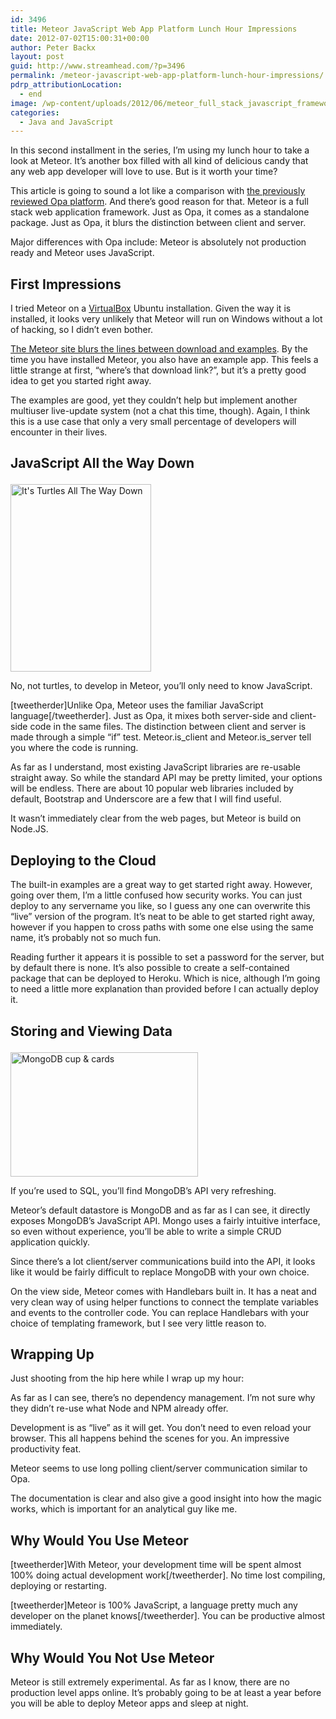 ```yaml
---
id: 3496
title: Meteor JavaScript Web App Platform Lunch Hour Impressions
date: 2012-07-02T15:00:31+00:00
author: Peter Backx
layout: post
guid: http://www.streamhead.com/?p=3496
permalink: /meteor-javascript-web-app-platform-lunch-hour-impressions/
pdrp_attributionLocation:
  - end
image: /wp-content/uploads/2012/06/meteor_full_stack_javascript_framework.png
categories:
  - Java and JavaScript
---
```

In this second installment in the series, I&#8217;m using my lunch hour to take a look at Meteor. It&#8217;s another box filled with all kind of delicious candy that any web app developer will love to use. But is it worth your time?

<!--more-->

This article is going to sound a lot like a comparison with [the previously reviewed Opa platform](http://www.streamhead.com/opa-web-application-platform-lunch-hour-experiment/ "Opa Web Application Platform First Look"). And there&#8217;s good reason for that. Meteor is a full stack web application framework. Just as Opa, it comes as a standalone package. Just as Opa, it blurs the distinction between client and server.

Major differences with Opa include: Meteor is absolutely not production ready and Meteor uses JavaScript.

## First Impressions

I tried Meteor on a [VirtualBox](http://www.streamhead.com/virtualbox/ "VirtualBox power tool for developers") Ubuntu installation. Given the way it is installed, it looks very unlikely that Meteor will run on Windows without a lot of hacking, so I didn&#8217;t even bother.

[The Meteor site blurs the lines between download and examples](http://meteor.com/examples/leaderboard). By the time you have installed Meteor, you also have an example app. This feels a little strange at first, &#8220;where&#8217;s that download link?&#8221;, but it&#8217;s a pretty good idea to get you started right away.

The examples are good, yet they couldn&#8217;t help but implement another multiuser live-update system (not a chat this time, though). Again, I think this is a use case that only a very small percentage of developers will encounter in their lives.

## JavaScript All the Way Down<figure id="attachment_3505" style="width: 225px" class="wp-caption alignleft">

<img class="size-medium wp-image-3505" title="It's Turtles All The Way Down" src="http://www.streamhead.com/wp-content/uploads/2012/07/its_turtles_all_the_way_down-225x300.jpg" alt="It's Turtles All The Way Down" width="225" height="300" srcset="http://www.streamhead.com/wp-content/uploads/2012/07/its_turtles_all_the_way_down-225x300.jpg 225w, http://www.streamhead.com/wp-content/uploads/2012/07/its_turtles_all_the_way_down.jpg 768w" sizes="(max-width: 225px) 100vw, 225px" /><figcaption class="wp-caption-text">No, not turtles, to develop in Meteor, you&#8217;ll only need to know JavaScript.</figcaption></figure> 

[tweetherder]Unlike Opa, Meteor uses the familiar JavaScript language[/tweetherder]. Just as Opa, it mixes both server-side and client-side code in the same files. The distinction between client and server is made through a simple &#8220;if&#8221; test. Meteor.is\_client and Meteor.is\_server tell you where the code is running.

As far as I understand, most existing JavaScript libraries are re-usable straight away. So while the standard API may be pretty limited, your options will be endless. There are about 10 popular web libraries included by default, Bootstrap and Underscore are a few that I will find useful.

It wasn&#8217;t immediately clear from the web pages, but Meteor is build on Node.JS.

## Deploying to the Cloud

The built-in examples are a great way to get started right away. However, going over them, I&#8217;m a little confused how security works. You can just deploy to any servername you like, so I guess any one can overwrite this &#8220;live&#8221; version of the program. It&#8217;s neat to be able to get started right away, however if you happen to cross paths with some one else using the same name, it&#8217;s probably not so much fun.

Reading further it appears it is possible to set a password for the server, but by default there is none. It&#8217;s also possible to create a self-contained package that can be deployed to Heroku. Which is nice, although I&#8217;m going to need a little more explanation than provided before I can actually deploy it.

## Storing and Viewing Data<figure id="attachment_3507" style="width: 300px" class="wp-caption alignright">

<img class="size-medium wp-image-3507" title="MongoDB cup & cards" src="http://www.streamhead.com/wp-content/uploads/2012/07/mongodb-300x199.jpg" alt="MongoDB cup & cards" width="300" height="199" srcset="http://www.streamhead.com/wp-content/uploads/2012/07/mongodb-300x199.jpg 300w, http://www.streamhead.com/wp-content/uploads/2012/07/mongodb.jpg 500w" sizes="(max-width: 300px) 100vw, 300px" /><figcaption class="wp-caption-text">If you&#8217;re used to SQL, you&#8217;ll find MongoDB&#8217;s API very refreshing.</figcaption></figure> 

Meteor&#8217;s default datastore is MongoDB and as far as I can see, it directly exposes MongoDB&#8217;s JavaScript API. Mongo uses a fairly intuitive interface, so even without experience, you&#8217;ll be able to write a simple CRUD application quickly.

Since there&#8217;s a lot client/server communications build into the API, it looks like it would be fairly difficult to replace MongoDB with your own choice.

On the view side, Meteor comes with Handlebars built in. It has a neat and very clean way of using helper functions to connect the template variables and events to the controller code. You can replace Handlebars with your choice of templating framework, but I see very little reason to.

## Wrapping Up

Just shooting from the hip here while I wrap up my hour:

As far as I can see, there&#8217;s no dependency management. I&#8217;m not sure why they didn&#8217;t re-use what Node and NPM already offer.

Development is as &#8220;live&#8221; as it will get. You don&#8217;t need to even reload your browser. This all happens behind the scenes for you. An impressive productivity feat.

Meteor seems to use long polling client/server communication similar to Opa.

The documentation is clear and also give a good insight into how the magic works, which is important for an analytical guy like me.

## Why Would You Use Meteor

[tweetherder]With Meteor, your development time will be spent almost 100% doing actual development work[/tweetherder]. No time lost compiling, deploying or restarting.

[tweetherder]Meteor is 100% JavaScript, a language pretty much any developer on the planet knows[/tweetherder]. You can be productive almost immediately.

## Why Would You Not Use Meteor

Meteor is still extremely experimental. As far as I know, there are no production level apps online. It&#8217;s probably going to be at least a year before you will be able to deploy Meteor apps and sleep at night.

<!-- AddThis Advanced Settings generic via filter on the_content -->

<!-- AddThis Share Buttons generic via filter on the_content -->